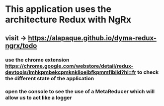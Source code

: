 # This application uses the architecture Redux with NgRx

## visit -> https://alapaque.github.io/dyma-redux-ngrx/todo

### use the chrome extension https://chrome.google.com/webstore/detail/redux-devtools/lmhkpmbekcpmknklioeibfkpmmfibljd?hl=fr to check the different state of the application

### open the console to see the use of a MetaReducer which will allow us to act like a logger

